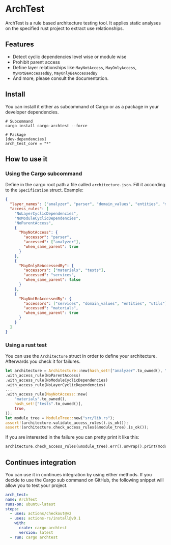 # ArchTest
ArchTest is a rule based architecture testing tool. 
It applies static analyses on the specified rust project to extract use relationships.

## Features
* Detect cyclic dependencies level wise or module wise
* Prohibit parent access
* Define layer relationships like `MayNotAccess`, `MayOnlyAccess`, `MyNotBeAccessedBy`, `MayOnlyBeAccessedBy`
* And more, please consult the documentation.

## Install
You can install it either as subcommand of Cargo or as a package in your developer dependencies.
```
# Subcommand
cargo install cargo-archtest --force

# Package
[dev-dependencies]
arch_test_core = "*"
```

## How to use it
### Using the Cargo subcommand
Define in the cargo root path a file called `architecture.json`. Fill it according to the `Specification` struct.
Example:
```json
{
  "layer_names": ["analyzer", "parser", "domain_values", "entities", "materials", "services", "tests", "utils"],
  "access_rules": [
    "NoLayerCyclicDependencies",
    "NoModuleCyclicDependencies",
    "NoParentAccess",
    {
      "MayNotAccess": {
        "accessor": "parser",
        "accessed": ["analyzer"],
        "when_same_parent": true
      }
    },
    {
      "MayOnlyBeAccessedBy": {
        "accessors": ["materials", "tests"],
        "accessed": "services",
        "when_same_parent": false
      }
    },
    {
      "MayNotBeAccessedBy": {
        "accessors": ["services", "domain_values", "entities", "utils"],
        "accessed": "materials",
        "when_same_parent": true
      }
    }
  ]
}
```

### Using a rust test
You can use the `Architecture` struct in order to define your architecture.
Afterwards you check it for failures.
```rust
let architecture = Architecture::new(hash_set!["analyzer".to_owned(), "parser".to_owned(), ...])
.with_access_rule(NoParentAccess)
.with_access_rule(NoModuleCyclicDependencies)
.with_access_rule(NoLayerCyclicDependencies)
...
.with_access_rule(MayNotAccess::new(
    "materials".to_owned(),
    hash_set!["tests".to_owned()],
    true,
));
let module_tree = ModuleTree::new("src/lib.rs");
assert!(architecture.validate_access_rules().is_ok());
assert!(architecture.check_access_rules(&module_tree).is_ok());
```
If you are interested in the failure you can pretty print it like this:
```rust
architecture.check_access_rules(&module_tree).err().unwrap().print(module_tree.tree());
```

## Continues integration
You can use it in continues integration by using either methods.
If you decide to use the Cargo sub command on GitHub, the following snippet will allow you to test your project.
```yml
arch_test:
name: ArchTest
runs-on: ubuntu-latest
steps:
  - uses: actions/checkout@v2
  - uses: actions-rs/install@v0.1
    with:
      crate: cargo-archtest
      version: latest
  - run: cargo archtest
```